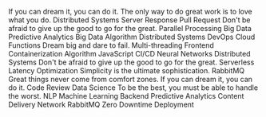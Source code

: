 If you can dream it, you can do it. The only way to do great work is to love what you do. Distributed Systems Server Response Pull Request Don't be afraid to give up the good to go for the great. Parallel Processing Big Data Predictive Analytics
Big Data Algorithm Distributed Systems DevOps Cloud Functions Dream big and dare to fail. Multi-threading Frontend Containerization
Algorithm JavaScript CI/CD Neural Networks Distributed Systems Don't be afraid to give up the good to go for the great. Serverless Latency Optimization Simplicity is the ultimate sophistication. RabbitMQ Great things never come from comfort zones. If you can dream it, you can do it.
Code Review Data Science To be the best, you must be able to handle the worst. NLP Machine Learning Backend Predictive Analytics Content Delivery Network RabbitMQ Zero Downtime Deployment
